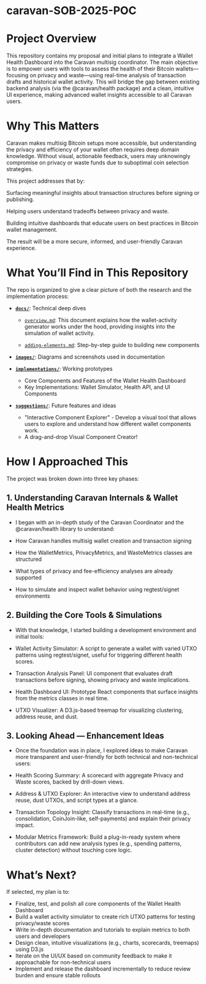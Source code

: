 # caravan-SOB-2025-POC
# Project Overview

This repository contains my proposal and initial plans to integrate a Wallet Health Dashboard into the Caravan multisig coordinator. The main objective is to empower users with tools to assess the health of their Bitcoin wallets—focusing on privacy and waste—using real-time analysis of transaction drafts and historical wallet activity. This will bridge the gap between existing backend analysis (via the @caravan/health package) and a clean, intuitive UI experience, making advanced wallet insights accessible to all Caravan users.

# Why This Matters
Caravan makes multisig Bitcoin setups more accessible, but understanding the privacy and efficiency of your wallet often requires deep domain knowledge. Without visual, actionable feedback, users may unknowingly compromise on privacy or waste funds due to suboptimal coin selection strategies.

This project addresses that by:

Surfacing meaningful insights about transaction structures before signing or publishing.

Helping users understand tradeoffs between privacy and waste.

Building intuitive dashboards that educate users on best practices in Bitcoin wallet management.

The result will be a more secure, informed, and user-friendly Caravan experience.

# What You’ll Find in This Repository
The repo is organized to give a clear picture of both the research and the implementation process:

- [**`docs/`**](./docs): Technical deep dives

  - [`overview.md`](./docs/overview.md): This document explains how the wallet-activity generator works under the hood, providing insights into the simulation of wallet activity.

  - [`adding-elements.md`](./docs/implementation-details.md): Step-by-step guide to building new components

- [**`images/`**](./images/): Diagrams and screenshots used in documentation

- [**`implementations/`**](./implementations/README.md): Working prototypes

  - Core Components and Features of the Wallet Health Dashboard
  - Key Implementations: Wallet Simulator, Health API, and UI Components

- [**`suggestions/`**](./suggestions/README.md): Future features and ideas
  - "Interactive Component Explorer" - Develop a visual tool that allows users to explore and understand how different wallet components work.
  - A drag-and-drop Visual Component Creator!



# How I Approached This
The project was broken down into three key phases:

## 1. Understanding Caravan Internals & Wallet Health Metrics
- I began with an in-depth study of the Caravan Coordinator and the @caravan/health library to understand:

- How Caravan handles multisig wallet creation and transaction signing

- How the WalletMetrics, PrivacyMetrics, and WasteMetrics classes are structured

- What types of privacy and fee-efficiency analyses are already supported

- How to simulate and inspect wallet behavior using regtest/signet environments


## 2. Building the Core Tools & Simulations
- With that knowledge, I started building a development environment and initial tools:

- Wallet Activity Simulator: A script to generate a wallet with varied UTXO patterns using regtest/signet, useful for triggering different health scores.

- Transaction Analysis Panel: UI component that evaluates draft transactions before signing, showing privacy and waste implications.

- Health Dashboard UI: Prototype React components that surface insights from the metrics classes in real time.

- UTXO Visualizer: A D3.js-based treemap for visualizing clustering, address reuse, and dust.


## 3. Looking Ahead — Enhancement Ideas
- Once the foundation was in place, I explored ideas to make Caravan more transparent and user-friendly for both technical and non-technical users:

- Health Scoring Summary: A scorecard with aggregate Privacy and Waste scores, backed by drill-down views.

- Address & UTXO Explorer: An interactive view to understand address reuse, dust UTXOs, and script types at a glance.

- Transaction Topology Insight: Classify transactions in real-time (e.g., consolidation, CoinJoin-like, self-payments) and explain their privacy impact.

- Modular Metrics Framework: Build a plug-in-ready system where contributors can add new analysis types (e.g., spending patterns, cluster detection) without touching core logic.


# What’s Next?

If selected, my plan is to:

- Finalize, test, and polish all core components of the Wallet Health Dashboard
- Build a wallet activity simulator to create rich UTXO patterns for testing privacy/waste scores
- Write in-depth documentation and tutorials to explain metrics to both users and developers
- Design clean, intuitive visualizations (e.g., charts, scorecards, treemaps) using D3.js
- Iterate on the UI/UX based on community feedback to make it approachable for non-technical users
- Implement and release the dashboard incrementally to reduce review burden and ensure stable rollouts



